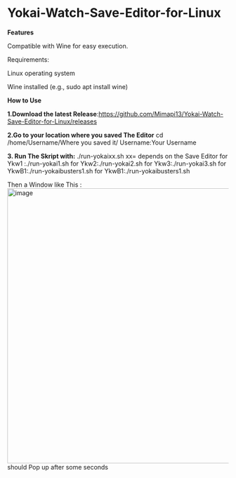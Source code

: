 # Yokai-Watch-Save-Editor-for-Linux


**Features**

Compatible with Wine for easy execution.

Requirements:

Linux operating system

Wine installed (e.g., sudo apt install wine)

**How to Use**

**1.Download the latest Release**:https://github.com/Mimapi13/Yokai-Watch-Save-Editor-for-Linux/releases

**2.Go to your location where you saved The Editor**
cd /home/Username/Where you saved it/
Username:Your Username

**3. Run The Skript with:**
./run-yokaixx.sh
xx= depends on the Save Editor 
for Ykw1 :./run-yokai1.sh
for Ykw2:./run-yokai2.sh
for Ykw3:./run-yokai3.sh
for YkwB1:./run-yokaibusters1.sh
for YkwB1:./run-yokaibusters1.sh

Then a Window like This :
<img width="742" height="627" alt="image" src="https://github.com/user-attachments/assets/e72b9669-438d-4c14-ba38-35d3f60937ea" />
should Pop up after some seconds

